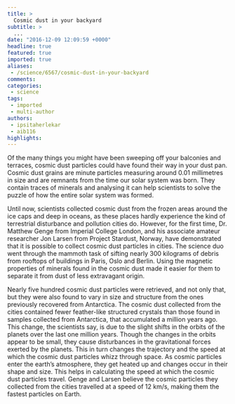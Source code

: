 ```yaml
---
title: >
  Cosmic dust in your backyard
subtitle: >
  ...
date: "2016-12-09 12:09:59 +0000"
headline: true
featured: true
imported: true
aliases:
 - /science/6567/cosmic-dust-in-your-backyard
comments:
categories:
 - science
tags:
 - imported
 - multi-author
authors:
 - ipsitaherlekar
 - aib116
highlights:
---
```


Of the many things you might have been sweeping off your balconies and terraces, cosmic dust particles could have found their way in your dust pan. Cosmic dust grains are minute particles measuring around 0.01 millimetres in size and are remnants from the time our solar system was born. They contain traces of minerals and analysing it can help scientists  to solve the puzzle of how the entire solar system was formed.

Until now, scientists collected cosmic dust from the frozen areas around the ice caps and deep in oceans, as these places hardly experience the kind of terrestrial disturbance and pollution  cities do. However, for the first time, Dr. Matthew Genge from Imperial College London, and his associate amateur researcher Jon Larsen from Project Stardust, Norway, have demonstrated that it is possible to collect cosmic dust particles in cities. The science duo went  through the mammoth task of sifting nearly 300 kilograms of debris from rooftops of buildings in Paris, Oslo and Berlin. Using the magnetic properties of minerals found in the cosmic dust made it easier for them to separate it  from dust of less extravagant origin.

Nearly five hundred cosmic dust particles were retrieved, and not only that, but they were also found to vary in size and structure from the ones previously recovered from Antarctica. The cosmic dust collected from the cities contained fewer feather-like structured crystals than those found in samples collected from Antarctica, that accumulated a million years ago.  This change, the scientists say, is due to the slight shifts in the orbits of the planets over the last one million years.  Though the changes in the orbits appear to be small,  they cause disturbances in the gravitational forces exerted by the planets. This in turn changes the trajectory and the speed at which the cosmic dust particles whizz through space. As cosmic particles enter the earth’s atmosphere, they get heated up and changes occur in their shape  and size. This helps in calculating the speed at which the cosmic dust particles travel. Genge and Larsen believe the cosmic particles they collected from the cities travelled at a speed of 12 km/s, making them the fastest particles on Earth.
